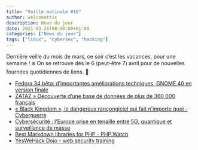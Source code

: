 ```yaml
---
title: "Veille matinale #16"
author: welcomattic
description: News du jour
date: 2021-03-26T08:00:00+01:00
categories: ["News du jour"]
tags: ["linux", "cybersec", "hacking"]
---
```


Dernière veille du mois de mars, ce soir c’est les vacances, pour une semaine ! ❄️
On se retrouve dés le 6 (peut-être 7) avril pour de nouvelles fournées quotidiennes de liens. 👋 

- [Fedora 34 bêta: d’importantes améliorations techniques, GNOME 40 en version finale](https://www.nextinpact.com/article/45535/fedora-34-beta-dimportantes-ameliorations-techniques-gnome-40-en-version-finale)
- [ZATAZ » Découverte d’une base de données de plus de 360 000 français](https://www.zataz.com/decouverte-dune-base-de-donnees-de-plus-de-360-000-francais/)
- [« Black Kingdom », le dangereux rançongiciel qui fait n'importe quoi - Cyberguerre](https://cyberguerre.numerama.com/11324-black-kingdom-le-dangereux-rancongiciel-qui-fait-nimporte-quoi.html)
- [Cybersécurité : l’Europe prise en tenaille entre 5G, quantique et surveillance de masse](https://www.nextinpact.com/article/46551/cybersecurite-leurope-pris-en-tenaille-entre-5g-quantique-et-surveillance-masse)
- [Best Markdown libraries for PHP - PHP.Watch](https://php.watch/articles/php-markdown-libraries)
- [YesWeHack Dojo - web security training](https://dojo-yeswehack.com/)